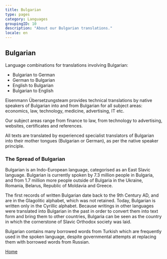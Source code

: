 ```yaml
---
title: Bulgarian
type: pages
category: Languages
groupingID: 10
description: "About our Bulgarian translations."
locale: en
---
```


## Bulgarian

Language combinations for translations involving Bulgarian:
- Bulgarian to German
- German to Bulgarian
- English to Bulgarian
- Bulgarian to English

Eisenmann Übersetzungsteam provides technical translations by native speakers of Bulgarian into and from Bulgarian for all subject areas: economics, law, technology, medicine, advertising, IT etc.

Our subject areas range from finance to law, from technology to advertising, websites, certificates and references.

All texts are translated by experienced specialist translators of Bulgarian into their mother tongues (Bulgarian or German), as per the native speaker principle.

### The Spread of Bulgarian
Bulgarian is an Indo-European language, categorised as an East Slavic language. Bulgarian is currently spoken by 7.3 million people in Bulgaria, and from 1.7 million more people outside of Bulgaria in the Ukraine, Romania, Belarus, Republic of Moldavia and Greece.

The first records of written Bulgarian date back to the 9th Century AD, and are in the Glagolitic alphabet, which was not retained. Today, Bulgarian is written only in the Cyrillic alphabet. Because writings in other languages were translated into Bulgarian in the past in order to convert them into text form and bring them to other countries, Bulgaria can be seen as the country in which the cornerstone of Slavic Orthodox society was laid.

Bulgarian contains many borrowed words from Turkish which are frequently used in the spoken language, despite governmental attempts at replacing them with borrowed words from Russian.

[Home](/about/landing)